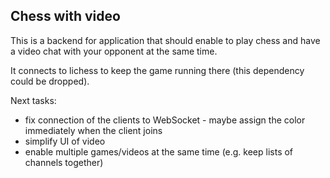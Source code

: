 ## Chess with video

This is a backend for application that should enable to play chess and have a video chat with your opponent at the same time.

It connects to lichess to keep the game running there (this dependency could be dropped).

Next tasks:

- fix connection of the clients to WebSocket - maybe assign the color immediately when the client joins
- simplify UI of video
- enable multiple games/videos at the same time (e.g. keep lists of channels together)
